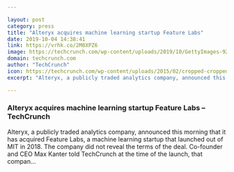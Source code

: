 ```yaml
---

layout: post
category: press
title: "Alteryx acquires machine learning startup Feature Labs"
date: 2019-10-04 14:38:41
link: https://vrhk.co/2M8XPZ6
image: https://techcrunch.com/wp-content/uploads/2019/10/GettyImages-926051128.jpg?w=588
domain: techcrunch.com
author: "TechCrunch"
icon: https://techcrunch.com/wp-content/uploads/2015/02/cropped-cropped-favicon-gradient.png?w=180
excerpt: "Alteryx, a publicly traded analytics company, announced this morning that it has acquired Feature Labs, a machine learning startup that launched out of MIT in 2018. The company did not reveal the terms of the deal. Co-founder and CEO Max Kanter told TechCrunch at the time of the launch, that compan…"

---
```


### Alteryx acquires machine learning startup Feature Labs – TechCrunch

Alteryx, a publicly traded analytics company, announced this morning that it has acquired Feature Labs, a machine learning startup that launched out of MIT in 2018. The company did not reveal the terms of the deal. Co-founder and CEO Max Kanter told TechCrunch at the time of the launch, that compan…